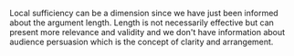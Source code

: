 Local sufficiency can be a dimension since we have just been informed about the argument length. Length is not necessarily effective but can present more relevance and validity and we don't have information about audience persuasion which is the concept of clarity and arrangement.